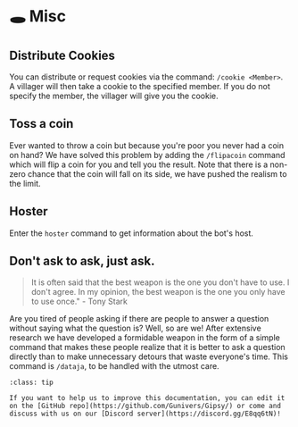<!--
Ce programme est régi par la licence CeCILL soumise au droit français et
respectant les principes de diffusion des logiciels libres. Vous pouvez
utiliser, modifier et/ou redistribuer ce programme sous les conditions
de la licence CeCILL diffusée sur le site "http://www.cecill.info".
-->

# 🕳️ Misc

## Distribute Cookies

You can distribute or request cookies via the command: `/cookie <Member>`. A villager will then take a cookie to the specified member. If you do not specify the member, the villager will give you the cookie.

## Toss a coin

Ever wanted to throw a coin but because you're poor you never had a coin on hand? We have solved this problem by adding the `/flipacoin` command which will flip a coin for you and tell you the result. Note that there is a non-zero chance that the coin will fall on its side, we have pushed the realism to the limit.

## Hoster

Enter the `hoster` command to get information about the bot's host.

## Don't ask to ask, just ask.

> It is often said that the best weapon is the one you don't have to use. I don't agree. In my opinion, the best weapon is the one you only have to use once." - Tony Stark

Are you tired of people asking if there are people to answer a question without saying what the question is? Well, so are we! After extensive research we have developed a formidable weapon in the form of a simple command that makes these people realize that it is better to ask a question directly than to make unnecessary detours that waste everyone's time. This command is `/dataja`, to be handled with the utmost care.

```{admonition} 🤝 Help us to improve this documentation!
:class: tip

If you want to help us to improve this documentation, you can edit it on the [GitHub repo](https://github.com/Gunivers/Gipsy/) or come and discuss with us on our [Discord server](https://discord.gg/E8qq6tN)!
```